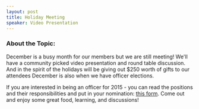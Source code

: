 ```yaml
---
layout: post
title: Holiday Meeting
speaker: Video Presentation
---
```


### About the Topic: 
December is a busy month for our members but we are still meeting! We'll have a community picked video presentation and round table discussion. And in the spirit of the holidays will be giving out $250 worth of gifts to our attendees December is also when we have officer elections. 

If you are interested in being an officer for 2015 - you can read the positions and their responsibilities and put in your nomination: [this form](https://docs.google.com/forms/d/1oqCIcRYnj_W5O4auzw_-gv9xgLfpNdNKNqi8M6SvHr0/viewform). Come out and enjoy some great food, learning, and discussions!